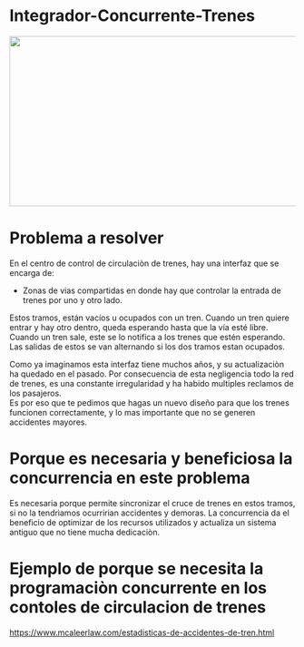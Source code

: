 # Integrador-Concurrente-Trenes

<div align= "center"><img src= "https://funkypotato.com/images/2015/12/train-traffic-control.jpg" height="300" width="800"></div>

# Problema a resolver

En el centro de control de circulaciòn de trenes, hay una interfaz que se encarga de:<br>  
- Zonas de vias compartidas en donde hay que controlar la entrada de trenes por uno y otro lado.<br>

Estos tramos, están vacíos u ocupados con un tren. Cuando un tren quiere entrar y hay otro dentro, queda esperando hasta que la vía esté libre. Cuando un tren sale, este se lo notifica a los trenes que estén esperando. Las salidas de estos se van alternando si los dos tramos estan ocupados.

Como ya imaginamos esta interfaz tiene muchos años, y su actualizaciòn ha quedado en el pasado. Por consecuencia de esta negligencia todo la red de trenes, es una constante irregularidad y ha habido multiples reclamos de los pasajeros.<br>
Es por eso que te pedimos que hagas un nuevo diseño para que los trenes funcionen correctamente, y lo mas importante que no se generen accidentes mayores.

# Porque es necesaria y beneficiosa la concurrencia en este problema

Es necesaria porque permite sincronizar el cruce de trenes en estos tramos, si no la tendrìamos ocurririan accidentes y demoras.
La concurrencia da el beneficio de optimizar de los recursos utilizados y actualiza un sistema antiguo que no tiene mucha dedicaciòn. 

# Ejemplo de porque se necesita la programaciòn concurrente en los contoles de circulacion de trenes
https://www.mcaleerlaw.com/estadisticas-de-accidentes-de-tren.html
